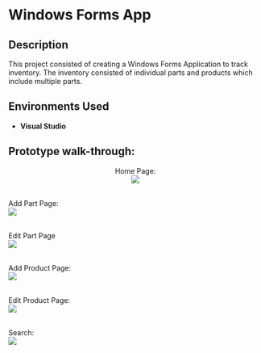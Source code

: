<h1>Windows Forms App</h1>

<h2>Description</h2>
This project consisted of creating a Windows Forms Application to track inventory. The inventory consisted of individual parts and products which include multiple parts. 
<br />



<h2>Environments Used </h2>

- <b>Visual Studio</b>


<h2>Prototype walk-through:</h2>

<p align="center">
Home Page: <br/>
<img src="https://i.imgur.com/56iFm3x.png"/>
<br />
<br />
  
Add Part Page:  <br/>
<img src="https://i.imgur.com/0RIzrCW.png"/>
<br />
<br />
  
Edit Part Page  <br/>
<img src="https://i.imgur.com/m7jsd1n.png"/>
<br />
<br />
  
Add Product Page: <br/>
<img src="https://i.imgur.com/xJtant1.png"/>
<br />
<br />
  
Edit Product Page: <br/>
<img src="https://i.imgur.com/d0fyj5M.png"/>
<br />
<br />

Search: <br/>
<img src="https://i.imgur.com/7MlP8uN.png"/>
</p>

<!--
 ```diff
- text in red
+ text in green
! text in orange
# text in gray
@@ text in purple (and bold)@@
```
--!>
